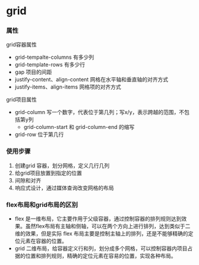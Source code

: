 # grid

### 属性
grid容器属性
- grid-tempalte-columns 有多少列
- grid-template-rows 有多少行
- gap 项目的间距 
- justify-content、align-content 网格在水平轴和垂直轴的对齐方式
- justify-items、align-items 网格项的对齐方式


grid项目属性
- grid-column 写一个数字，代表位于第几列；写x/y，表示跨越的范围，不包括第y列
  - grid-column-start 和 grid-column-end 的缩写
- grid-row 位于第几行

### 使用步骤
1. 创建grid 容器，划分网格，定义几行几列
2. 给grid项目放置到指定的位置
3. 间隙和对齐
4. 响应式设计，通过媒体查询改变网格的布局

### flex布局和grid布局的区别
- flex 是一维布局，它主要作用于父级容器，通过控制容器的排列规则达到效果。虽然flex布局有主轴和侧轴，可以在两个方向上进行排列，达到类似于二维的效果，但是实际 flex 布局主要是控制主轴上的排列，还是不能够精确的定位元素在容器的位置。
- grid 二维布局，给容器定义行和列，划分成多个网格，可以控制容器内项目占据的位置和排列规则，精确的定位元素在容易的位置，实现各种布局。